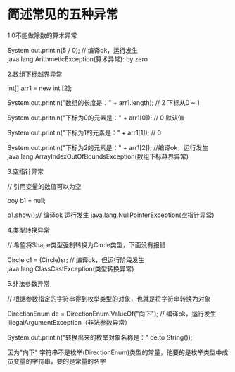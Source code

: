 # 简述常见的五种异常

 1.0不能做除数的算术异常

System.out.println(5 / 0); // 编译ok，运行发生java.lang.ArithmeticException(算术异常): by zero

 2.数组下标越界异常

int[] arr1 = new int [2];

System.out.println("数组的长度是：" + arr1.length); // 2  下标从0 ~ 1

System.out.pritnln("下标为0的元素是：" + arr1[0]); // 0 默认值

System.out.println("下标为1的元素是：" + arr1[1]); // 0

System.out.println("下标为2的元素是：" + arr1[2]); //编译ok，运行发生java.lang.ArrayIndexOutOfBoundsException(数组下标越界异常)

 3.空指针异常

// 引用变量的数值可以为空

boy b1 = null;

b1.show();// 编译ok 运行发生 java.lang.NullPointerException(空指针异常)

4.类型转换异常

// 希望将Shape类型强制转换为Circle类型，下面没有报错

Circle c1 = (Circle)sr; // 编译ok，但运行阶段发生 java.lang.ClassCastException(类型转换异常)

5.非法参数异常

// 根据参数指定的字符串得到枚举类型的对象，也就是将字符串转换为对象

DirectionEnum de = DirectionEnum.ValueOf("向下"); // 编译ok，运行发生IllegalArgumentException（非法参数异常）

System.out.println("转换出来的枚举对象名称是：" de.to String());

因为"向下" 字符串不是枚举(DirectionEnum)类型的常量，他要的是枚举类型中成员变量的字符串，要的是常量的名字
